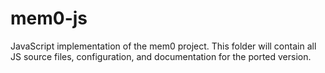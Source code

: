 # mem0-js

JavaScript implementation of the mem0 project. This folder will contain all JS source files, configuration, and documentation for the ported version.
